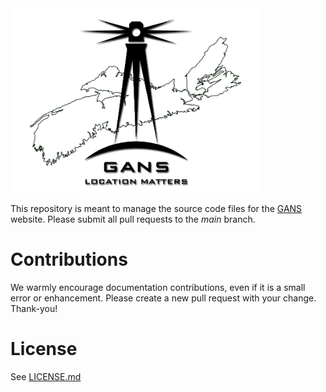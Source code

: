 <img src="https://github.com/GANSorg/website-gans/blob/main/images/logo/GANS-logo-with-map-v2.png" width="400" alt="GANS logo">

This repository is meant to manage the source code files for the 
[GANS](https://gans.ca) website.  Please submit all pull requests to the
*main* branch.

# Contributions

We warmly encourage documentation contributions, even if it is a small error
or enhancement.  Please create a new pull request with your change.  Thank-you!

# License

See [LICENSE.md](LICENSE.md)